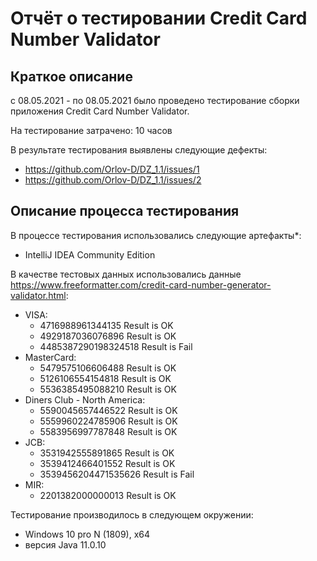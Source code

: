 # Отчёт о тестировании Credit Card Number Validator

## Краткое описание

с 08.05.2021 - по 08.05.2021 было проведено тестирование сборки приложения Credit Card Number Validator.

На тестирование затрачено: 10 часов

В результате тестирования выявлены следующие дефекты:
* https://github.com/Orlov-D/DZ_1.1/issues/1
* https://github.com/Orlov-D/DZ_1.1/issues/2

## Описание процесса тестирования

В процессе тестирования использовались следующие артефакты*:
* IntelliJ IDEA Community Edition

В качестве тестовых данных использовались данные  https://www.freeformatter.com/credit-card-number-generator-validator.html:
* VISA:
  * 4716988961344135 Result is OK
  * 4929187036076896 Result is OK
  * 4485387290198324518 Result is Fail
* MasterCard:
  * 5479575106606488 Result is OK
  * 5126106554154818 Result is OK
  * 5536385495088210 Result is OK
* Diners Club - North America:
  * 5590045657446522 Result is OK
  * 5559960224785906 Result is OK
  * 5583956997787848 Result is OK
* JCB:
    * 3531942555891865 Result is OK
    * 3539412466401552 Result is OK
    * 3539456204471535626 Result is Fail    
* MIR:
  * 2201382000000013 Result is OK

Тестирование производилось в следующем окружении:
* Windows 10 pro N (1809), x64
* версия Java 11.0.10